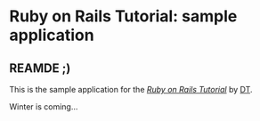 # Ruby on Rails Tutorial: sample application

## REAMDE ;)

This is the sample application for
the [*Ruby on Rails Tutorial*](http://railstutorial.org/)
by [DT](http://eiger-tech.com/).

Winter is coming...
